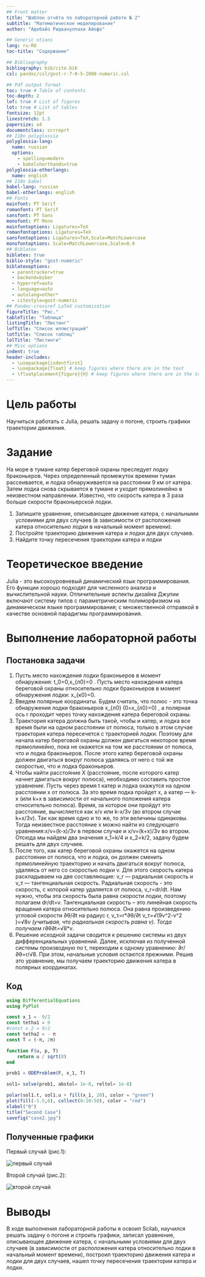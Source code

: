 ```yaml
---
## Front matter
title: "Шаблон отчёта по лабораторной работе № 2"
subtitle: "Математическое моделирование"
author: "Адебайо Ридвануллахи Айофе"

## Generic otions
lang: ru-RU
toc-title: "Содержание"

## Bibliography
bibliography: bib/cite.bib
csl: pandoc/csl/gost-r-7-0-5-2008-numeric.csl

## Pdf output format
toc: true # Table of contents
toc-depth: 2
lof: true # List of figures
lot: true # List of tables
fontsize: 12pt
linestretch: 1.5
papersize: a4
documentclass: scrreprt
## I18n polyglossia
polyglossia-lang:
  name: russian
  options:
	- spelling=modern
	- babelshorthands=true
polyglossia-otherlangs:
  name: english
## I18n babel
babel-lang: russian
babel-otherlangs: english
## Fonts
mainfont: PT Serif
romanfont: PT Serif
sansfont: PT Sans
monofont: PT Mono
mainfontoptions: Ligatures=TeX
romanfontoptions: Ligatures=TeX
sansfontoptions: Ligatures=TeX,Scale=MatchLowercase
monofontoptions: Scale=MatchLowercase,Scale=0.9
## Biblatex
biblatex: true
biblio-style: "gost-numeric"
biblatexoptions:
  - parentracker=true
  - backend=biber
  - hyperref=auto
  - language=auto
  - autolang=other*
  - citestyle=gost-numeric
## Pandoc-crossref LaTeX customization
figureTitle: "Рис."
tableTitle: "Таблица"
listingTitle: "Листинг"
lofTitle: "Список иллюстраций"
lotTitle: "Список таблиц"
lolTitle: "Листинги"
## Misc options
indent: true
header-includes:
  - \usepackage{indentfirst}
  - \usepackage{float} # keep figures where there are in the text
  - \floatplacement{figure}{H} # keep figures where there are in the text
---
```


# Цель работы

Научиться работать с Julia, решать задачу о погоне, строить графики траектории движения.

# Задание

На море в тумане катер береговой охраны преследует лодку браконьеров. Через определенный промежуток времени туман рассеивается, и лодка обнаруживается на расстоянии 9 км от катера. Затем лодка снова скрывается в тумане и уходит прямолинейно в неизвестном направлении. Известно, что скорость катера в 3 раза больше скорости браконьерской лодки.

1. Запишите уравнение, описывающее движение катера, с начальными условиями для двух случаев (в зависимости от расположения катера относительно лодки в начальный момент времени).
2. Постройте траекторию движения катера и лодки для двух случаев.
3. Найдите точку пересечения траектории катера и лодки

# Теоретическое введение

Julia - это высокоуровневый динамический язык программирования. Его функции хорошо подходят для численного анализа и вычислительной науки. Отличительные аспекты дизайна Джулии включают систему типов с параметрическим полиморфизмом на динамическом языке программирования; с множественной отправкой в качестве основной парадигмы программирования.

# Выполнение лабораторной работы

## Постановка задачи 

1. Пусть место нахождения лодки браконьеров в момент обнаружения:  t_0=0,x_{л0}=0 . Пусть место нахождения катера береговой охраны относительно лодки браконьеров в момент обнаружения лодки: x_{к0}=0.
2. Введем полярные координаты. Будем считать, что полюс - это точка обнаружения лодки браконьеров x_{л0} (0=x_{л0}=0) , а полярная ось r проходит через точку нахождения катера  береговой охраны.
3. Траектория катера должна быть такой, чтобы и катер, и лодка все время были на одном расстоянии от полюса, только в этом случае траектория катера пересечется с траекторией лодки. Поэтому для начала катер береговой охраны должен двигаться некоторое время прямолинейно, пока не окажется на том же расстоянии от полюса, что и лодка браконьеров. После этого катер береговой охраны должен двигаться вокруг полюса удаляясь от него с той же скоростью, что и лодка браконьеров.
4. Чтобы найти расстояние X (расстояние, после которого катер начнет двигаться вокруг полюса),
    необходимо составить простое уравнение. Пусть через время t катер и лодка окажутся на одном расстоянии x от полюса. За это время лодка пройдет x, а катер — k-x (или k+x в зависимости
    от начального положения катера относительно полюса). Время, за которое они пройдут это расстояние, вычисляется как x/v или k-x/3v (во втором случае k+x/3v). Так как время одно и то 
    же, то эти величины одинаковы. Тогда неизвестное расстояние x можно найти из следующего уравнения:x/v=(k-x)/3v в первом случае и x/v=(k+x)/3v во втором. Отсюда мы найдем два значения x_1=k/4 и x_2=k/2, задачу будем решать для двух случаев.
5. После того, как катер береговой охраны окажется на одном расстоянии от полюса, что и лодка, он должен сменить прямолинейную траекторию и начать двигаться вокруг полюса, удаляясь от него со скоростью лодки v. Для этого скорость катера раскладываем на две составляющие: v_r — радиальная 
    скорость и v_τ — тангенциальная скорость. Радиальная скорость - это скорость, с которой катер 
    удаляется от полюса, v_r=dr/dt. Нам нужно, чтобы эта скорость была равна скорости лодки, поэтому полагаем dr/dt=v. Тангенциальная скорость – это линейная скорость вращения катера
    относительно полюса. Она равна произведению угловой скорости ∂θ/∂t на радиус r, v_τ=r*∂θ/∂t
    v_τ=√(9v^2-v^2 )=√8*v (учитывая, что радиальная скорость равна v). Тогда получаем r*∂θ∂t=√8*v.
6. Решение исходной задачи сводится к решению системы из двух дифференциальных уравнений. Далее, исключая из полученной системы  производную по t, переходим к одному уравнению: ∂r/∂θ=r/√8. При этом, начальные условия остаются прежними. Решив это уравнение, мы получаем
траекторию движения катера в полярных координатах.

## Код

```Julia
using DifferentialEquations
using PyPlot

const x_1 =  9/2
const tetha1 = 0
#const x_2 = 9/2
const tetha2 = - π
const T = (-π, 2π)

function F(u, p, T)
    return u / sqrt(8) 
end

prob1 = ODEProblem(F, x_1, T)

sol1= solve(prob1, abstol= 1e-8, reltol= 1e-8)

polar(sol1.t, sol1.u + fill(x_1, 20), color = "green")
plot(fill(-1.5,6), collect(0:10:50), color = "red")
xlabel("Θ")
title("Second Case")
savefig("case2.jpg")
```

## Полученные графики

Первый случай (рис.1):

![первый случай](image/case1.jpg "рис.1")

Второй случай (рис.2):

![второй случай](image/case2.jpg "рис.2")

# Выводы

В ходе выполнения лабораторной работы я освоил Scilab, научился решать задачу о погоне и строить графики, записал уравнение, описывающее движение катера, с начальными условиями для двух случаев (в зависимости от расположения катера относительно лодки в начальный момент времени),  построил траекторию движения катера и лодки для двух случаев, нашел точку пересечения траектории катера и лодки.
<!-- 
# Список литературы{.unnumbered}

::: {#refs}
::: -->
